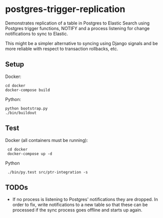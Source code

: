 # postgres-trigger-replication

Demonstrates replication of a table in Postgres to Elastic Search using
Postgres trigger functions, NOTIFY and a process listening for change
notifications to sync to Elastic.

This might be a simpler alternative to syncing using Django signals and be more
reliable with respect to transaction rollbacks, etc.

## Setup

Docker:

    cd docker
    docker-compose build

Python:

    python bootstrap.py
    ./bin/buildout


## Test

Docker (all containers must be running):

     cd docker
     docker-compose up -d

Python

     ./bin/py.test src/ptr-integration -s

## TODOs

- If no process is listening to Postgres' notifications they are dropped.
  In order to fix, write notifications to a new table so that these can
  be processed if the sync process goes offline and starts up again.
